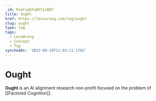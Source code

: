 ```yaml
---
_id: RseFyq6FqAhTycBEY
title: Ought
href: https://lesswrong.com/tag/ought
slug: ought
type: tag
tags:
  - LessWrong
  - Concept
  - Tag
synchedAt: '2022-08-29T11:03:11.176Z'
---
```


# Ought

**Ought** is an AI alignment research non-profit focused on the problem of [[Factored Cognition]].
